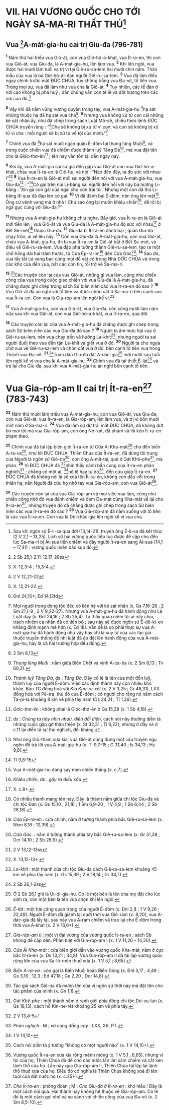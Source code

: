 # VII. HAI VƯƠNG QUỐC CHO TỚI NGÀY SA-MA-RI THẤT THỦ[^1]
## Vua [^1*]A-mát-gia-hu cai trị Giu-đa (796-781)
<sup><b>1</b></sup> Năm thứ hai triều vua Giô-át, con vua Giơ-hô-a-khát, vua Ít-ra-en, thì con vua Giô-át, vua Giu-đa, là A-mát-gia-hu, lên làm vua. <sup><b>2</b></sup> Khi lên ngôi, vua được hai mươi lăm tuổi và trị vì tại Giê-ru-sa-lem hai mươi chín năm. Thân mẫu của vua là bà Giơ-hô-át-đan người Giê-ru-sa-lem. <sup><b>3</b></sup> Vua đã làm điều ngay chính trước mắt ĐỨC CHÚA, tuy không bằng vua Đa-vít, tổ tiên vua. Trong mọi sự, vua đã làm như vua cha là Giô-át. <sup><b>4</b></sup> Tuy nhiên, các tế đàn ở nơi cao không bị phá huỷ ; dân chúng vẫn còn tế lễ và đốt hương trên các nơi cao đó.[^2]

<sup><b>5</b></sup> Vậy khi đã nắm vững vương quyền trong tay, vua A-mát-gia-hu [^2*]hạ sát những thuộc hạ đã hạ sát vua cha[^3]. <sup><b>6</b></sup> Nhưng vua không xử tử con cái những kẻ sát nhân ấy, như đã chép trong sách Luật Mô-sê, chiếu theo lệnh ĐỨC CHÚA truyền rằng : “[^3*]Cha sẽ không bị xử tử vì con, và con sẽ không bị xử tử vì cha : mỗi người sẽ bị xử tử về tội của mình.”[^4]

<sup><b>7</b></sup> Chính vua đã [^4*]hạ sát mười ngàn quân Ê-đôm tại thung lũng Muối[^5], và trong cuộc chiến vua đã chiếm được thành luỹ Tảng Đá[^6], mà vua đặt tên cho là Gióc-thơ-ên[^7] ; tên này vẫn tồn tại đến ngày nay.

<sup><b>8</b></sup> Khi ấy, vua A-mát-gia sai sứ giả đến gặp vua Giô-át con vua Giơ-hô-a-khát, cháu vua Ít-ra-en là Giê-hu, và nói : “Nào đến đây, ta đọ sức với nhau !”[^8] <sup><b>9</b></sup> Vua Ít-ra-en là Giô-át mới sai người đến nói với vua A-mát-gia-hu, vua Giu-đa[^9] : “[^5*]Cỏ gai trên núi Li-băng sai người đến nói với cây bá hương Li-băng : ‘Xin gả con gái của ngài cho con trai tôi.’ Nhưng một con dã thú Li-băng đi qua đã đạp lên cỏ gai. <sup><b>10</b></sup> Vì đã đánh bại Ê-đôm, nên ông lên mặt[^10]. Ông cứ vênh vang mà ở nhà ! Chứ sao ông lại muốn khiêu chiến[^11], để rồi bị ngã gục cùng với Giu-đa ?”

<sup><b>11</b></sup> Nhưng vua A-mát-gia-hu không chịu nghe. Bấy giờ, vua Ít-ra-en là Giô-át mới tiến lên ; vua Giô-át và vua Giu-đa là A-mát-gia-hu đọ sức với nhau[^12] ở Bết Se-mét[^13] thuộc Giu-đa. <sup><b>12</b></sup> Giu-đa bị Ít-ra-en đánh bại ; quân Giu-đa chạy trốn, ai về lều nấy. <sup><b>13</b></sup> Còn vua Giu-đa là A-mát-gia-hu, con vua Giô-át, cháu vua A-khát-gia-hu, thì bị vua Ít-ra-en là Giô-át bắt ở Bết Se-mét, và điệu về Giê-ru-sa-lem. Vua đập phá tường thành Giê-ru-sa-lem, tạo ra một chỗ hổng dài hai trăm thước, từ Cửa Ép-ra-im[^14] đến Cửa Góc[^15]. <sup><b>14</b></sup> Sau đó, vua lấy tất cả vàng bạc cùng mọi đồ vật có trong Nhà ĐỨC CHÚA và trong các kho của đền vua, bắt các con tin, rồi trở về Sa-ma-ri.

<sup><b>15</b></sup> [^6*]Các truyện còn lại của vua Giô-át, những gì vua làm, cũng như chiến công của vua trong cuộc giao chiến với vua Giu-đa là A-mát-gia-hu, đã chẳng được ghi chép trong sách Sử biên niên các vua Ít-ra-en đó sao ? <sup><b>16</b></sup> Vua Giô-át đã an nghỉ với tổ tiên và được chôn cất ở Sa-ma-ri bên cạnh các vua Ít-ra-en. Con vua là Gia-róp-am lên ngôi kế vị.[^16]

<sup><b>17</b></sup> Vua A-mát-gia-hu, con vua Giô-át, vua Giu-đa, còn sống mười lăm năm nữa sau khi vua Giô-át, con vua Giơ-hô-a-khát, vua Ít-ra-en, qua đời.

<sup><b>18</b></sup> Các truyện còn lại của vua A-mát-gia-hu đã chẳng được ghi chép trong sách Sử biên niên các vua Giu-đa đó sao ? <sup><b>19</b></sup> Người ta âm mưu hại vua ở Giê-ru-sa-lem, nên vua chạy trốn về hướng La-khít[^17], nhưng người ta sai người đuổi theo vua đến tận La-khít và giết vua ở đó. <sup><b>20</b></sup> Người ta cho ngựa chở vua về Giê-ru-sa-lem và chôn cất vua ở đó, bên cạnh tổ tiên vua trong Thành vua Đa-vít. <sup><b>21</b></sup> [^7*]Toàn dân Giu-đa đặt A-dác-gia[^18] mới mười sáu tuổi lên ngôi kế vị vua cha là A-mát-gia-hu. <sup><b>22</b></sup> Chính vua đã tái thiết Ê-lát[^19] và trả lại cho Giu-đa, sau khi vua A-mát-gia-hu an nghỉ bên cạnh tổ tiên.

# Vua Gia-róp-am II cai trị Ít-ra-en[^20] (783-743)
<sup><b>23</b></sup> Năm thứ mười lăm triều vua A-mát-gia-hu, con vua Giô-át, vua Giu-đa, con vua Giô-át, vua Ít-ra-en, là Gia-róp-am, lên làm vua, và trị vì bốn mươi mốt năm ở Sa-ma-ri. <sup><b>24</b></sup> Vua đã làm sự dữ trái mắt ĐỨC CHÚA, đã không dứt bỏ mọi tội mà vua Gia-róp-am, con ông Nơ-vát, đã phạm và lôi kéo Ít-ra-en phạm theo.

<sup><b>25</b></sup> Chính vua đã tái lập biên giới Ít-ra-en từ Cửa Ải Kha-mát[^21] cho đến biển A-ra-va[^22], như lời ĐỨC CHÚA, Thiên Chúa của Ít-ra-en, đã dùng tôi trung của Người là ngôn sứ Giô-na[^23], con ông A-mít-tai, quê ở Gát Khê-phe[^24], mà phán. <sup><b>26</b></sup> Vì ĐỨC CHÚA đã [^8*]nhìn thấy cảnh bần cùng của Ít-ra-en phản nghịch[^25] ; chẳng có một ai, [^9*]nô lệ hay tự do[^26], đến cứu giúp Ít-ra-en. <sup><b>27</b></sup> ĐỨC CHÚA đã không nói là sẽ xoá tên Ít-ra-en, không còn dấu vết trong thiên hạ, nên Người đã cứu họ nhờ tay vua Gia-róp-am, con vua Giô-át[^27].

<sup><b>28</b></sup> Các truyện còn lại của vua Gia-róp-am và mọi việc vua làm, cũng như chiến công nhờ đó vua đánh chiếm và đem Đa-mát cùng Kha-mát về lại cho Ít-ra-en[^28], những truyện đó đã chẳng được ghi chép trong sách Sử biên niên các vua Ít-ra-en đó sao ? <sup><b>29</b></sup> Vua Gia-róp-am đã nằm xuống với tổ tiên là các vua Ít-ra-en. Con vua là Dơ-khác-gia lên ngôi kế vị vua cha.

[^1]: Sau khi ngôn sứ Ê-li-sa qua đời (13,14-21), truyện ông Ê-li-sa đã kết thúc (2 V 2,1 – 13,25). Lịch sử hai vương quốc tiếp tục được đề cập cho đến lúc Sa-ma-ri bị Át-sua tiến chiếm và đày người Ít-ra-en sang Át-sua (14,1 – 17,41) : vương quốc miền bắc sụp đổ.
[^2]: X. 12,3-4 ; 15,3-4.
[^3]: X. 12,21-22.
[^4]: Mọi người trong dòng tộc đều có liên hệ với kẻ sát nhân (x. Gs 7,16-26 ; 2 Sm 21,1-9 ; 2 V 9,22-27). Nhưng vua A-mát-gia-hu đã hành động như Lề Luật dạy (x. Đnl 24,16 ; 2 Sb 25,4). Ta thấy quan niệm tội ai nấy chịu, trách nhiệm cá nhân đã có tiến bộ ; sau này sẽ được ngôn sứ Ê-dê-ki-en khẳng định mạnh mẽ hơn (x. Ed 18). Vấn đề là có phải thực sự vua A-mát-gia-hu đã hành động như vậy hay chỉ là suy tư của các tác giả thuộc truyền thống đệ nhị luật đã áp đặt lên hành động của vua A-mát-gia-hu, hay là cả hai trường hợp đều đúng.
[^5]: <i>Thung lũng Muối</i> : nằm giữa Biển Chết và vịnh A-ca-ba (x. 2 Sm 8,13 ; Tv 60,2).
[^6]: <i>Thành luỹ Tảng Đá</i>, ds : <i>Tảng Đá</i>. Đây có lẽ là tên của một đồn luỹ, thành luỹ của người Ê-đôm. Việc xác định thành này còn nhiều khó khăn. Bản TG đồng hoá với <i>Kia Kha-re-xét</i> (x. 2 V 3,25 ; Gr 48,31), LXX đồng hoá với Pê-tra, thủ đô của Ê-đôm : có người cho rằng nó nằm cách Ta-pi-la khoảng 8 km về phía tây nam (Ds 24,21 ; Tl 1,36).
[^7]: <i>Gióc-thơ-ên</i> : không phải là Gióc-thơ-ên ở Gs 15,38 (x. 1 Sb 4,18).
[^8]: ds : <i>Chúng ta hãy nhìn nhau, diện đối diện</i>, cách nói này thường diễn tả những cuộc gặp gỡ thân thiện (x. St 32,31 ; Tl 6,22), nhưng ở đây và ở c.11 lại diễn tả sự thù nghịch, đối kháng.
[^9]: Như ông Giô-tham xưa kia, vua Giô-át cũng dùng một câu truyện ngụ ngôn để trả lời vua A-mát-gia-hu (x. Tl 9,7-15 ; G 31,40 ; Is 34,13 ; Hs 9,8).
[^10]: Vua A-mát-gia-hu đang say men chiến thắng (x. c.7).
[^11]: <i>Khiêu chiến</i>, ds : <i>gây ra điều xấu</i>.
[^12]: X. c.8+.
[^13]: Có nhiều thành mang tên này. Đây là thành nằm giữa chi tộc Giu-đa và chi tộc Đan (x. Gs 15,10 ; 21,16 ; 1 Sm 6,9-20 ; 1 V 4,9 ; 1 Sb 6,44 ; 2 Sb 28,18).
[^14]: <i>Cửa Ép-ra-im</i> : cửa chính, nằm ở tường thành phía bắc Giê-ru-sa-lem (x. Nkm 8,16 ; 12,39).
[^15]: <i>Cửa Góc</i>. : nằm ở tường thành phía tây bắc Giê-ru-sa-lem (x. Gr 31,38 ; Dcr 14,10 ; 2 Sb 26,9).
[^16]: X. 13,12-13+.
[^17]: <i>La-khít</i> : một thành của chi tộc Giu-đa cách Giê-ru-sa-lem khoảng 45 km về phía tây nam (x. Gs 15,39 ; 2 V 18,14 ; Gr 34,7).
[^18]: Ở 2 Sb 26,1 ghi là Út-di-gia-hu. Có lẽ một bên là tên cha mẹ đặt cho lúc sinh ra, còn một bên là tên vua chọn khi lên ngôi.
[^19]: <i>Ê-lát</i> : một hải cảng quan trọng của người Ê-đôm (x. Đnl 2,8 ; 1 V 9,26 ; 22,49). Người Ê-đôm đã giành lại dưới thời vua Giô-ram (x. 8,20), vua A-dác-gia đã lấy lại, sau này vua A-ram chiếm và trao lại cho Ê-đôm trong thời vua A-khát (x. 2 V 16,6+).
[^20]: <i>Gia-róp-am II</i> : một vị đại vương của vương quốc Ít-ra-en ; sách Sb không đề cập đến. Phân biệt với Gia-róp-am I (x. 1 V 11,26 – 14,20).
[^21]: <i>Cửa Ải Kha-mát</i> : cửa biên giới dẫn vào vương quốc Kha-mát, nằm ở cực bắc Ít-ra-en (x. Ds 13,21 ; 34,8). Vua Gia-róp-am II đã tái lập vương quốc rộng lớn của vua Sa-lô-môn thuở xưa (x. 1 V 5,1 ; 8,65).
[^22]: <i>Biển A-ra-va</i> : còn gọi là Biển Muối hoặc Biển Đông (x. Đnl 3,17 ; 4,49 ; Gs 3,16 ; 12,3 ; Ed 47,18 ; Ge 2,20 ; Dcr 14,8).
[^23]: Tác giả sách Giô-na đã mượn tên của vị ngôn sứ thời này mà đặt tên cho tác phẩm của mình (x. Gn 1,1).
[^24]: <i>Gát Khê-phe</i> : một thành nằm ở ranh giới phía đông chi tộc Dơ-vu-lun (x. Gs 18,13), cách hồ Kin-ne-rét khoảng 25 km về phía tây.
[^25]: <i>Phản nghịch</i> : M ; <i>vô cùng đắng cay</i> : LXX, XR, PT.
[^26]: Cách nói diễn tả ý tưởng “không có một người nào” (x. 1 V 14,10+).
[^27]: Vương quốc Ít-ra-en xưa kia rộng mênh mông (x. 1 V 5,1 ; 8,65), nhưng vì tội của họ, Thiên Chúa đã để cho các nước lần lần xâm chiếm và cắt xén lãnh thổ của họ. Lần này qua Gia-róp-am II, Thiên Chúa tái lập lại lãnh thổ thuở xưa của họ. Điều đó có nghĩa là Thiên Chúa không xoá đi tên tuổi của đất nước họ (x. c.25+).
[^28]: <i>Cho Ít-ra-en</i> : phỏng đoán ; M : <i>Cho Giu-đa ở Ít-ra-en</i> : khó hiểu ! Đây là một cách nói quá. Hai thành này không hề thuộc về Gia-róp-am. Có lẽ đó là một cách gợi nhớ và so sánh với chiến công của vua Đa-vít (x. 2 Sm 8,5-10).
[^1*]: 2 Sb 25,1-2.11-12.17-28ss
[^2*]: 2 V 12,21-22
[^3*]: Đnl 24,16+; Ed 14,12tđ
[^4*]: 2 Sm 8,13
[^5*]: Tl 9,8-15
[^6*]: 2 V 13,12-13ss
[^7*]: 2 Sb 26,1-2ss
[^8*]: 2 V 13,4-5
[^9*]: 1 V 14,10+
